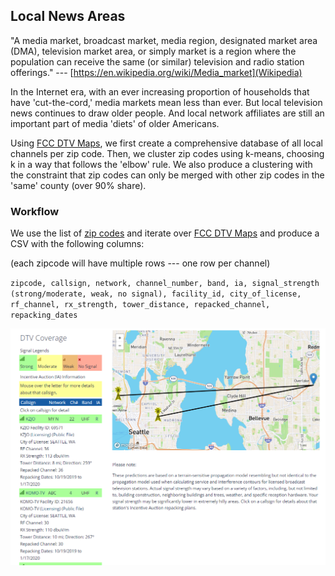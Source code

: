 ## Local News Areas

"A media market, broadcast market, media region, designated market area (DMA), television market area, or simply market is a region where the population can receive the same (or similar) television and radio station offerings." --- [https://en.wikipedia.org/wiki/Media_market](Wikipedia)

In the Internet era, with an ever increasing proportion of households that have 'cut-the-cord,' media markets mean less than ever. But local television news continues to draw older people. And local network affiliates are still an important part of media 'diets' of older Americans. 

Using [FCC DTV Maps](https://www.fcc.gov/media/engineering/dtvmaps), we first create a comprehensive database of all local channels per zip code. Then, we cluster zip codes using k-means, choosing k in a way that follows the 'elbow' rule. We also produce a clustering with the constraint that zip codes can only be merged with other zip codes in the 'same' county (over 90% share).

### Workflow

We use the list of [zip codes](data/us_zipcodes.csv) and iterate over [FCC DTV Maps](https://www.fcc.gov/media/engineering/dtvmaps) and produce a CSV with the following columns:

(each zipcode will have multiple rows --- one row per channel)

`zipcode, callsign, network, channel_number, band, ia, signal_strength (strong/moderate, weak, no signal), facility_id, city_of_license, rf_channel, rx_strength, tower_distance, repacked_channel, repacking_dates`

![example](example.png)

